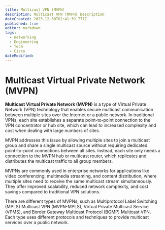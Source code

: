 ```yaml
---
title: Multicast VPN (MVPN)
description: Multicast VPN (MVPN) Description
dateCreated: 2023-12-30T02:41:39.777Z
published: true
editor: markdown
tags:
  - networking
  - Engineering
  - Tech
  - Cisco
dateModified: 
---
```

# Multicast Virtual Private Network (MVPN)

**Multicast Virtual Private Network (MVPN)** is a type of Virtual Private Network (VPN) technology that enables secure multicast communication between multiple sites over the Internet or a public network. In traditional VPNs, each site establishes a separate point-to-point connection to the VPN concentrator or hub site, which can lead to increased complexity and cost when dealing with large numbers of sites.

MVPN addresses this issue by allowing multiple sites to join a multicast group and share a single multicast source without requiring dedicated point-to-point connections between all sites. Instead, each site only needs a connection to the MVPN hub or multicast router, which replicates and distributes the multicast traffic to all group members.

MVPNs are commonly used in enterprise networks for applications like video conferencing, multimedia streaming, and content distribution, where multiple sites need to receive the same multicast stream simultaneously. They offer improved scalability, reduced network complexity, and cost savings compared to traditional VPN solutions.

There are different types of MVPNs, such as Multiprotocol Label Switching (MPLS) Multicast VPN (MVPN-MPLS), Virtual Private Multicast Service (VPMS), and Border Gateway Multicast Protocol (BGMP) Multicast VPN. Each type uses different protocols and techniques to provide multicast services over a public network.
